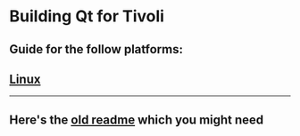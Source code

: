 # Building Qt for Tivoli

## Guide for the follow platforms:

## [Linux](BUILD_LINUX.md)

---

## Here's the [old readme](README.old.md) which you might need
